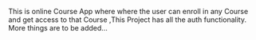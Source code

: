 This is online Course App where where the user can enroll in any Course and get access to that Course ,This Project has all the auth functionality. More things are to be added...